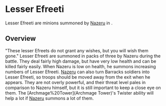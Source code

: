 # Lesser Efreeti

Lesser Efreeti are minions summoned by [Nazeru](Nazeru) in .
## Overview

"These lesser Efreets do not grant any wishes, but you will wish them gone."
Lesser Efreeti are summoned in packs of three by Nazeru during the battle. They deal fairly high damage, but have very low health and can be killed fairly easily.
When Nazeru is low on health, he summons increasing numbers of Lesser Efreeti. [Nazeru](Nazeru) can also turn Barracks soldiers into Lesser Efreeti, so troops should be moved away from the exit when he appears.
They are not overly powerful, and their threat level pales in comparison to Nazeru himself, but it is still important to keep a close eye on them.
The [Archmage%20Tower](Archmage Tower)'s Twister ability will help a lot if [Nazeru](Nazeru) summons a lot of them.